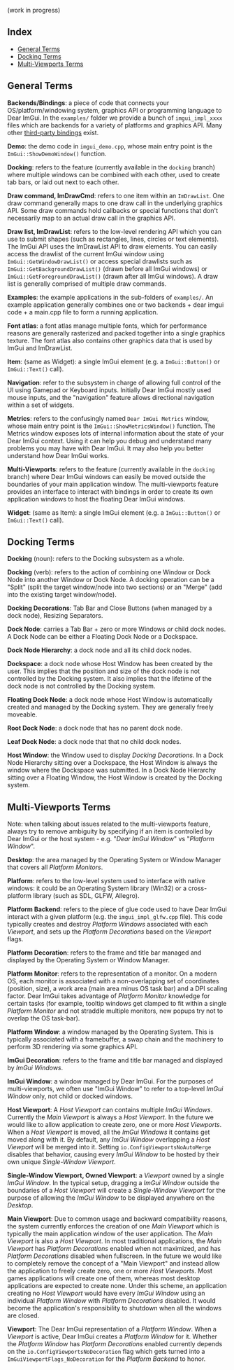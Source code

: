 (work in progress)

## Index

- [General Terms](#general-terms)
- [Docking Terms](#docking-terms)
- [Multi-Viewports Terms](#multi-viewports-terms)

## General Terms

**Backends/Bindings**: a piece of code that connects your OS/platform/windowing system, graphics API or programming language to Dear ImGui. In the `examples/` folder we provide a bunch of `imgui_impl_xxxx` files which are backends for a variety of platforms and graphics API. Many other [third-party bindings](https://github.com/ocornut/imgui/wiki/Bindings) exist.

**Demo**: the demo code in `imgui_demo.cpp`, whose main entry point is the `ImGui::ShowDemoWindow()` function.

**Docking**: refers to the feature (currently available in the `docking` branch) where multiple windows can be combined with each other, used to create tab bars, or laid out next to each other.

**Draw command, ImDrawCmd**: refers to one item within an `ImDrawList`. One draw command generally maps to one draw call in the underlying graphics API. Some draw commands hold callbacks or special functions that don't necessarily map to an actual draw call in the graphics API.

**Draw list, ImDrawList**: refers to the low-level rendering API which you can use to submit shapes (such as rectangles, lines, circles or text elements). The ImGui API uses the ImDrawList API to draw elements. You can easily access the drawlist of the current ImGui window using `ImGui::GetWindowDrawList()` or access special drawlists such as `ImGui::GetBackgroundDrawList()` (drawn before all ImGui windows) or `ImGui::GetForegroundDrawList()` (drawn after all ImGui windows). A draw list is generally comprised of multiple draw commands.

**Examples**: the example applications in the sub-folders of `examples/`. An example application generally combines one or two backends + dear imgui code + a main.cpp file to form a running application.

**Font atlas**: a font atlas manage multiple fonts, which for performance reasons are generally rasterized and packed together into a single graphics texture. The font atlas also contains other graphics data that is used by ImGui and ImDrawList.

**Item**: (same as Widget): a single ImGui element (e.g. a `ImGui::Button()` or `ImGui::Text()` call).

**Navigation**: refer to the subsystem in charge of allowing full control of the UI using Gamepad or Keyboard inputs. Initially Dear ImGui mostly used mouse inputs, and the "navigation" feature allows directional navigation within a set of widgets.

**Metrics**: refers to the confusingly named `Dear ImGui Metrics` window, whose main entry point is the `ImGui::ShowMetricsWindow()` function. The Metrics window exposes lots of internal information about the state of your Dear ImGui context. Using it can help you debug and understand many problems you may have with Dear ImGui. It may also help you better understand how Dear ImGui works.

**Multi-Viewports**: refers to the feature (currently available in the `docking` branch) where Dear ImGui windows can easily be moved outside the boundaries of your main application window. The multi-viewports feature provides an interface to interact with bindings in order to create its own application windows to host the floating Dear ImGui windows.

**Widget**: (same as Item): a single ImGui element (e.g. a `ImGui::Button()` or `ImGui::Text()` call).

## Docking Terms

**Docking** (noun): refers to the Docking subsystem as a whole.

**Docking** (verb): refers to the action of combining one Window or Dock Node into another Window or Dock Node. A docking operation can be a "Split" (split the target window/node into two sections) or an "Merge" (add into the existing target window/node). 

**Docking Decorations**: Tab Bar and Close Buttons (when managed by a dock node), Resizing Separators.

**Dock Node**: carries a Tab Bar + zero or more Windows _or_ child dock nodes. A Dock Node can be either a Floating Dock Node or a Dockspace. 

**Dock Node Hierarchy**: a dock node and all its child dock nodes.

**Dockspace**: a dock node whose Host Window has been created by the user. This implies that the position and size of the dock node is not controlled by the Docking system. It also implies that the lifetime of the dock node is not controlled by the Docking system.

**Floating Dock Node**: a dock node whose Host Window is automatically created and managed by the Docking system. They are generally freely moveable.

**Root Dock Node**: a dock node that has no parent dock node.

**Leaf Dock Node**: a dock node that that no child dock nodes.

**Host Window**: the Window used to display _Docking Decorations_. In a Dock Node Hierarchy sitting over a Dockspace, the Host Window is always the window where the Dockspace was submitted. In a Dock Node Hierarchy sitting over a Floating Window, the Host Window is created by the Docking system.

## Multi-Viewports Terms

Note: when talking about issues related to the multi-viewports feature, always try to remove ambiguity by specifying if an item is controlled by Dear ImGui or the host system - e.g. "_Dear ImGui Window_" vs "_Platform Window_".

**Desktop**: the area managed by the Operating System or Window Manager that covers all _Platform Monitors_.

**Platform**: refers to the low-level system used to interface with native windows: it could be an Operating System library (Win32) or a cross-platform library (such as SDL, GLFW, Allegro).

**Platform Backend**: refers to the piece of glue code used to have Dear ImGui interact with a given platform (e.g. the `imgui_impl_glfw.cpp` file). This code typically creates and destroy _Platform Windows_ associated with each _Viewport_, and sets up the _Platform Decorations_ based on the _Viewport_ flags.

**Platform Decoration**: refers to the frame and title bar managed and displayed by the Operating System or Window Manager.

**Platform Monitor**: refers to the representation of a monitor. On a modern OS, each monitor is associated with a non-overlapping set of coordinates (position, size), a work area (main area minus OS task bar) and a DPI scaling factor. Dear ImGui takes advantage of _Platform Monitor_ knowledge for certain tasks (for example, tooltip windows get clamped to fit within a single _Platform Monitor_ and not straddle multiple monitors, new popups try not to overlap the OS task-bar).

**Platform Window**: a window managed by the Operating System. This is typically associated with a framebuffer, a swap chain and the machinery to perform 3D rendering via some graphics API.

**ImGui Decoration**: refers to the frame and title bar managed and displayed by _ImGui Windows_.

**ImGui Window**: a window managed by Dear ImGui. For the purposes of multi-viewports, we often use "ImGui Window" to refer to a top-level _ImGui Window_ only, not child or docked windows.

**Host Viewport**: A _Host Viewport_ can contains multiple _ImGui Windows_. Currently the _Main Viewport_ is always a _Host Viewport_. In the future we would like to allow application to create zero, one or more _Host Viewports_. When a _Host Viewport_ is moved, all the _ImGui Windows_ it contains get moved along with it. By default, any _ImGui Window_ overlapping a _Host Viewport_ will be merged into it. Setting `io.ConfigViewportsNoAutoMerge` disables that behavior, causing every _ImGui Window_ to be hosted by their own unique _Single-Window Viewport_.

**Single-Window Viewport, Owned Viewport**: a _Viewport_ owned by a single _ImGui Window_. In the typical setup, dragging a _ImGui Window_ outside the boundaries of a _Host Viewport_ will create a _Single-Window Viewport_ for the purpose of allowing the _ImGui Window_ to be displayed anywhere on the _Desktop_.

**Main Viewport**: Due to common usage and backward compatibility reasons, the system currently enforces the creation of one _Main Viewport_ which is typically the main application window of the user application. The _Main Viewport_ is also a _Host Viewport_. In most traditional applications, the _Main Viewport_ has _Platform Decorations_ enabled when not maximized, and has _Platform Decorations_ disabled when fullscreen. In the future we would like to completely remove the concept of a "Main Viewport" and instead allow the application to freely create zero, one or more _Host Viewports_. Most games applications will create one of them, whereas most desktop applications are expected to create none. Under this scheme, an application creating no _Host Viewport_ would have every _ImGui Window_ using an individual _Platform Window_ with _Platform Decorations_ disabled. It would become the application's responsibility to shutdown when all the windows are closed.

**Viewport**: The Dear ImGui representation of a _Platform Window_. When a _Viewport_ is active, Dear ImGui creates a _Platform Window_ for it. Whether the _Platform Window_ has _Platform Decorations_ enabled currently depends on the `io.ConfigViewportsNoDecoration` flag which gets turned into a `ImGuiViewportFlags_NoDecoration` for the _Platform Backend_ to honor.
